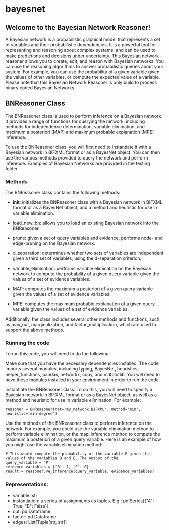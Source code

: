 # bayesnet

## Welcome to the Bayesian Network Reasoner!

A Bayesian network is a probabilistic graphical model that represents a set of variables and their probabilistic dependencies. It is a powerful tool for representing and reasoning about complex systems, and can be used to make predictions and decisions under uncertainty. This Bayesian network reasoner allows you to create, edit, and reason with Bayesian networks.  You can use the reasoning algorithms to answer probabilistic queries about your system. For example, you can use the probability of a given variable given the values of other variables, or compute the expected value of a variable. Please note that this Bayesian Network Reasoner is only build to process binary coded Bayesian Networks.

## BNReasoner Class
The BNReasoner class is used to perform inference on a Bayesian network. It provides a range of functions for querying the network, including methods for independence determination, variable elimination, and maximum a posteriori (MAP) and maximum probable explanation (MPE) inference.

To use the BNReasoner class, you will first need to instantiate it with a Bayesian network in BIFXML format or as a BayesNet object. You can then use the various methods provided to query the network and perform inference.  Examples of Bayesian Networks are provided in the testing folder.


### Methods

The BNReasoner class contains the following methods:

- __init__: initializes the BNReasoner class with a Bayesian network in BIFXML format or as a BayesNet object, and a method and heuristic for use in variable elimination.

- load_new_bn: allows you to load an existing Bayesian network into the BNReasoner.

- prune: given a set of query variables and evidence, performs node- and edge-pruning on the Bayesian network.

- d_separation: determines whether two sets of variables are independent given a third set of variables, using the d-separation criterion.

- variable_elimination: performs variable elimination on the Bayesian network to compute the probability of a given query variable given the values of a set of evidence variables.

- MAP: computes the maximum a posteriori of a given query variable given the values of a set of evidence variables.

- MPE: computes the maximum probable explanation of a given query variable given the values of a set of evidence variables.

Additionally, the class includes several other methods and functions, such as max_out, marginalization, and factor_multiplication, which are used to support the above methods.

### Running the code
To run this code, you will need to do the following:

Make sure that you have the necessary dependencies installed. The code imports several modules, including typing, BayesNet, heuristics, helper_functions, pandas, networkx, copy, and matplotlib. You will need to have these modules installed in your environment in order to run the code.

Instantiate the BNReasoner class. To do this, you will need to specify a Bayesian network in BIFXML format or as a BayesNet object, as well as a method and heuristic for use in variable elimination. For example:

```
reasoner = BNReasoner(net='my_network.BIFXML', method='min', heuristic='min-degree')
```

Use the methods of the BNReasoner class to perform inference on the network. For example, you could use the variable elimination method to perform variable elimination, or the map_inference method to compute the maximum a posteriori of a given query variable.
Here is an example of how you might use the variable elimination method:

```
# This would compute the probability of the variable P given the values of the variables B and E. The output of the
query_variable = 'P'
evidence_variables = {'B': 1, 'E': 0}
result = reasoner.ve_inference(query_variable, evidence_variables)
```

### Representations:
- variable: str
- instantiation: a series of assignments as tuples. E.g.: pd.Series({"A": True, "B": False})
- cpt: pd.Dataframe
- factor: pd.Dataframe
- edges: List[Tuple[str, str]]
